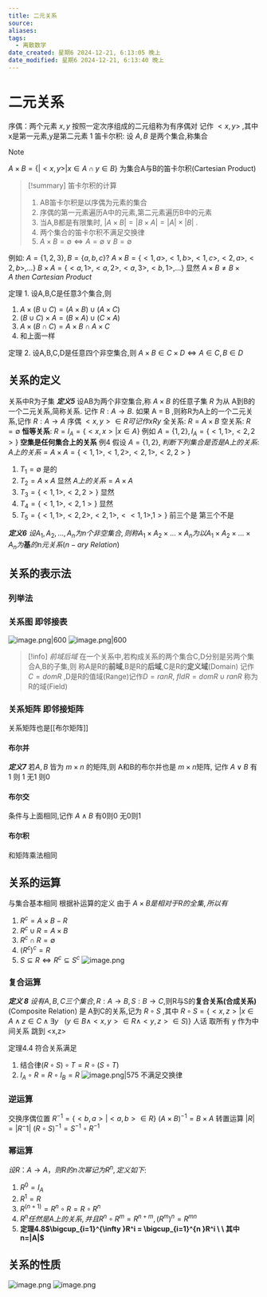 ```yaml
---
title: 二元关系
source: 
aliases: 
tags:
  - 离散数学
date_created: 星期6 2024-12-21, 6:13:05 晚上
date_modified: 星期6 2024-12-21, 6:13:40 晚上
---
```


# 二元关系
序偶：两个元素 $x,y$ 按照一定次序组成的二元组称为有序偶对 记作 $<x,y>$ ,其中x是第一元素,y是第二元素 
1
笛卡尔积: 设 $A,B$ 是两个集合,称集合 
>[!note] 
$A \times B = \{| <x,y>| x \in A \cap y \in B\}$
为集合A与B的笛卡尔积(Cartesian Product)

>[!summary] 笛卡尔积的计算 
> 1. AB笛卡尔积是以序偶为元素的集合
> 2. 序偶的第一元素遍历A中的元素,第二元素遍历B中的元素 
> 3. 当A,B都是有限集时, $|A \times B | = |B \times A| = |A| \times |B|$ .
> 4. 两个集合的笛卡尔积不满足交换律
> 5.  $A \times B = \emptyset \Leftrightarrow A = \emptyset \vee B = \emptyset$

例如: $A = \{1,2,3\},B=\{a,b,c\} ?$
$A \times B =  \{<1,a>,<1,b>,<1,c>,<2,a>,<2,b>,\dots\}$
$B \times A = \{<a,1>,<a,2>,<a,3>,<b,1>,\dots\}$
显然 $A \times B \neq B \times A\  then\  Cartesian\  Product$

定理 1. 设A,B,C是任意3个集合,则
1. $A \times (B \cup C) = (A\times B)\cup(A\times C)$
2. $(B \cup C)\times A = (B \times A)\cup(C \times A)$
3. $A \times (B \cap C) = A\times B \cap A \times C$
4. 和上面一样

定理 2. 设A,B,C,D是任意四个非空集合,则 $A \times B \in C \times D \Leftrightarrow A \in C,B \in D$

## 关系的定义

关系中R为子集 
***定义5*** 设AB为两个非空集合,称 $A \times B$ 的任意子集 $R$ 为从 A到B的一个二元关系,简称关系. 记作 $R:A\to B$.
如果 A = B ,则称R为A上的一个二元关系,记作 $R:A\to A$
序偶 $<x,y> \in R 可记作 xRy$ 
全关系: $R = A \times B$ 
空关系: $R = \emptyset$
**恒等关系**: $R = I_{A} = \{<x,x>| x \in A\}$  例如 $A = \{1,2\},I_{A} = \{<1,1>,<2,2>\}$
**空集是任何集合上的关系**
例4 假设 $A = \{1,2\},判断下列集合是否是A上的关系:$
$A上的关系 = A \times A = \{<1,1>,<1,2>,<2,1>,<2,2>\}$
1. $T_{1}=\emptyset$ 是的
2. $T_{2} = A \times A$ 显然 $A上的关系 = A \times A$ 
3. $T_{3}=\{<1,1>,<2,2>\}$ 显然
4. $T_{4} = \{<1,1>,<2,1> \}$ 显然 
5. $T_{5} = \{<1,1>,<2,2>,<2,1>,< < 1,1>,1>\}$ 前三个是 第三个不是 

***定义6*** $设A_{1},A_{2},\dots,A_{n}为n个非空集合,则称A_{1} \times A_{2} \times \dots \times A_{n}为以A_{1} \times A_{2} \times \dots \times A_{n}为\textbf{基} 的n元关系 (n-ary\ Relation)$
## 关系的表示法
### 列举法
### 关系图 即邻接表
 ![image.png|600](https://s2.loli.net/2024/12/21/23ETelJwxuoZAby.png)
![image.png|600](https://s2.loli.net/2024/12/21/6Ih9VpkOr1HmFDw.png)
> [!info] *前域后域*
> 在一个关系中,若构成关系的两个集合C,D分别是另两个集合A,B的子集,则 称A是R的**前域**,B是R的**后域**,C是R的**定义域**(Domain) 记作 $C = domR$ ,D是R的值域(Range)记作$D = ranR$, $fldR = domR \cup ranR$ 称为 R的域(Field)


### 关系矩阵 即邻接矩阵
关系矩阵也是[[布尔矩阵]]
#### 布尔并
***定义7*** 若$A,B$ 皆为 $m \times n$ 的矩阵,则 A和B的布尔并也是 $m \times n$矩阵, 记作 $A \vee B$ 有 1 则 1 无1 则0 
#### 布尔交
条件与上面相同,记作 $A \wedge B$ 有0则0 无0则1 
#### **布尔积**
和矩阵乘法相同

## 关系的运算
与集合基本相同
根据补运算的定义 由于 $A \times B 是 相对于 R 的全集,所以有$ 
1. $R^c = A \times B - R$
2. $R^c \cup R = A \times B$
3. $R^c \cap R = \emptyset$
4. $(R^c)^c = R$
5. $S \subseteq R \Leftrightarrow R^c \subseteq S^c$
![image.png](https://s2.loli.net/2024/12/21/PfDCtsx2lJhA47e.png)

### 复合运算
***定义 8*** $设有A,B,C三个集合,R:A\to B,S:B\to C$,则R与S的**复合关系(合成关系)**(Composite Relation) 是 A到C的关系,记为 $R \circ S$ ,其中 $R \circ S = \{<x,z>|x \in A \wedge z \in C \wedge\exists y\ \ \ (y \in B \wedge <x,y> \in R \wedge <y,z> \in S)\}$
人话 取所有 y 作为中间关系 跳到 <x,z>

定理4.4 符合关系满足
1. 结合律$(R \circ S) \circ T = R \circ (S \circ T)$
2. $I_{A} \circ R= R \circ I_{B} = R$
![image.png|575](https://s2.loli.net/2024/12/21/cdhrwijfPWFT5ZD.png)
不满足交换律

### 逆运算
交换序偶位置 
$R^{-1} = \{<b,a>| <a,b> \in R\}$
$(A \times B)^{-1} = B \times A$
转置运算 
$|R| = |R^-1|$
$(R \circ S)^{-1} = S^{-1}\circ R^{-1}$

### 幂运算
 $设R：A \to A，则R的n次幂记为R^n,定义如下$:
1. $R^0 = I_{A}$
2. $R^1 = R$
3. $R^{(n+1)} = R^n \circ R = R \circ R^n$
4. $R^n任然是A上的关系,并且 R^n \circ R^m = R^{n+m},(R^m)^n = R^{mn}$
5. **定理4.8$\bigcup_{i=1}^{\infty }R^i = \bigcup_{i=1}^{n }R^i \ \  其中n=|A|$**

## 关系的性质
![image.png](https://s2.loli.net/2024/12/21/MoBpuRqXfmSnKkj.png)
![image.png](https://s2.loli.net/2024/12/21/t56BoYrPk4qOaLp.png)
